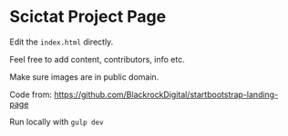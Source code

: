 # Scictat Project Page

Edit the `index.html` directly.

Feel free to add content, contributors, info etc.

Make sure images are in public domain.

Code from: https://github.com/BlackrockDigital/startbootstrap-landing-page

Run locally with `gulp dev`
